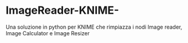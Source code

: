 # ImageReader-KNIME-
Una soluzione in python per KNIME che rimpiazza i nodi Image reader, Image Calculator e Image Resizer
